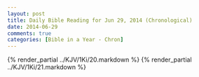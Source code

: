 ```yaml
---
layout: post
title: Daily Bible Reading for Jun 29, 2014 (Chronological)
date: 2014-06-29
comments: true
categories: [Bible in a Year - Chron]
---
```

{% render_partial ../KJV/1Ki/20.markdown %}
{% render_partial ../KJV/1Ki/21.markdown %}
